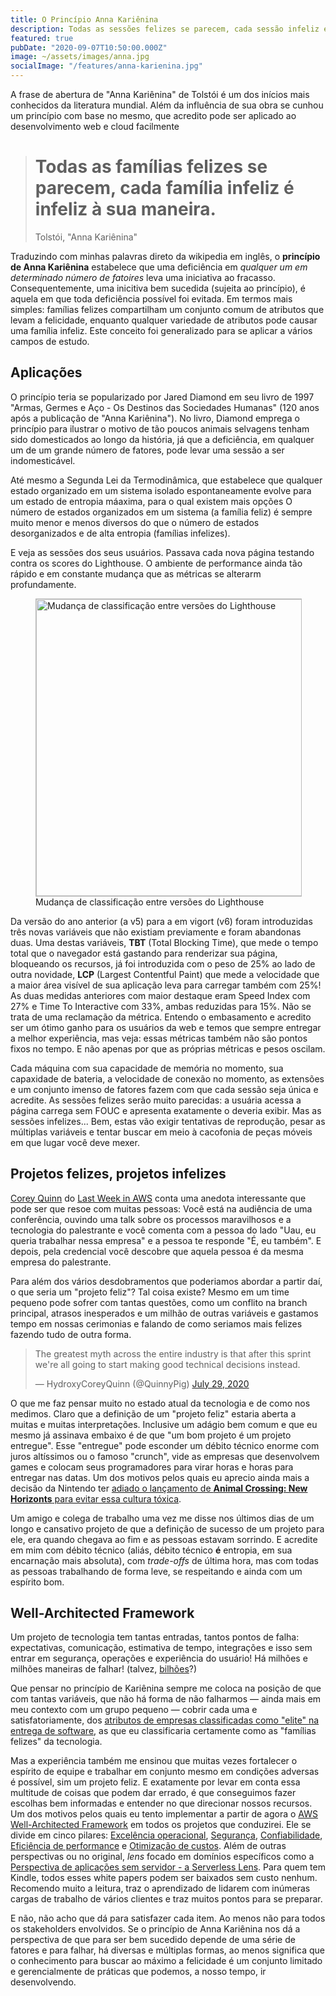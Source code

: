 ```yaml
---
title: O Princípio Anna Kariênina
description: Todas as sessões felizes se parecem, cada sessão infeliz é infeliz à sua maneira. O Princípio Anna Kariêninca aplicado ao desenvolvimento
featured: true
pubDate: "2020-09-07T10:50:00.000Z"
image: ~/assets/images/anna.jpg
socialImage: "/features/anna-karienina.jpg"
---
```


<p class="lead">A frase de abertura de "Anna Kariênina" de Tolstói é um dos inícios mais conhecidos da literatura mundial. Além da influência de sua obra se cunhou um princípio com base no mesmo, que acredito pode ser aplicado ao desenvolvimento web e cloud facilmente</p>

> # Todas as famílias felizes se parecem, cada família infeliz é infeliz à sua maneira.
>
> <footer>Tolstói, "Anna Kariênina"</footer>

Traduzindo com minhas palavras direto da wikipedia em inglês, o **princípio de Anna Kariênina** estabelece que uma deficiência em _qualquer um em determinado número de fatoires_ leva uma iniciativa ao fracasso. Consequentemente, uma inicitiva bem sucedida (sujeita ao princípio), é aquela em que toda deficiência possível foi evitada. Em termos mais simples: famílias felizes compartilham um conjunto comum de atributos que levam a felicidade, enquanto qualquer variedade de atributos pode causar uma família infeliz. Este conceito foi generalizado para se aplicar a vários campos de estudo.

## Aplicações

O princípio teria se popularizado por Jared Diamond em seu livro de 1997 "Armas, Germes e Aço - Os Destinos das Sociedades Humanas" (120 anos após a publicação de "Anna Kariênina"). No livro, Diamond emprega o princípio para ilustrar o motivo de tão poucos animais selvagens tenham sido domesticados ao longo da história, já que a deficiência, em qualquer um de um grande número de fatores, pode levar uma sessão a ser indomesticável.

Até mesmo a Segunda Lei da Termodinâmica, que estabelece que qualquer estado organizado em um sistema isolado espontaneamente evolve para um estado de entropia máaxima, para o qual existem mais opções O número de estados organizados em um sistema (a família feliz) é sempre muito menor e menos diversos do que o número de estados desorganizados e de alta entropia (famílias infelizes).

E veja as sessões dos seus usuários. Passava cada nova página testando contra os scores do Lighthouse. O ambiente de performance ainda tão rápido e em constante mudança que as métricas se alterarm profundamente.

<figure class="extend">
    <img src="/assets/lighthouse-weight-changes.png" width="752" height="475" alt="Mudança de classificação entre versões do Lighthouse" style="border: 1px solid #BBB" />
    <figcaption>Mudança de classificação entre versões do Lighthouse</figcaption>
</figure>

Da versão do ano anterior (a v5) para a em vigort (v6) foram introduzidas três novas variáveis que não existiam previamente e foram abandonas duas. Uma destas variáveis, **TBT** (Total Blocking Time), que mede o tempo total que o navegador está gastando para renderizar sua página, bloqueando os recursos, já foi introduzida com o peso de 25% ao lado de outra novidade, **LCP** (Largest Contentful Paint) que mede a velocidade que a maior área visível de sua aplicação leva para carregar também com 25%! As duas medidas anteriores com maior destaque eram Speed Index com 27% e Time To Interactive com 33%, ambas reduzidas para 15%. Não se trata de uma reclamação da métrica. Entendo o embasamento e acredito ser um ótimo ganho para os usuários da web e temos que sempre entregar a melhor experiência, mas veja: essas métricas também não são pontos fixos no tempo. E não apenas por que as próprias métricas e pesos oscilam.

Cada máquina com sua capacidade de memória no momento, sua capaxidade de bateria, a velocidade de conexão no momento, as extensões e um conjunto imenso de fatores fazem com que cada sessão seja única e acredite. As sessões felizes serão muito parecidas: a usuária acessa a página carrega sem FOUC e apresenta exatamente o deveria exibir. Mas as sessões infelizes... Bem, estas vão exigir tentativas de reprodução, pesar as múltiplas variáveis e tentar buscar em meio à cacofonia de peças móveis em que lugar você deve mexer.

## Projetos felizes, projetos infelizes

[Corey Quinn]("https://twitter.com/QuinnyPig") do [Last Week in AWS]("https://www.lastweekinaws.com/") conta uma anedota interessante que pode ser que resoe com muitas pessoas: Você está na audiência de uma conferência, ouvindo uma talk sobre os processos maravilhosos e a tecnologia do palestrante e você comenta com a pessoa do lado "Uau, eu queria trabalhar nessa empresa" e a pessoa te responde "É, eu também". E depois, pela credencial você descobre que aquela pessoa é da mesma empresa do palestrante.

Para além dos vários desdobramentos que poderiamos abordar a partir daí, o que seria um "projeto feliz"? Tal coisa existe? Mesmo em um time pequeno pode sofrer com tantas questões, como um conflito na branch principal, atrasos inesperados e um milhão de outras variáveis e gastamos tempo em nossas cerimonias e falando de como seriamos mais felizes fazendo tudo de outra forma.

<blockquote class="twitter-tweet"><p lang="en" dir="ltr">The greatest myth across the entire industry is that after this sprint we&#39;re all going to start making good technical decisions instead.</p>&mdash; HydroxyCoreyQuinn (@QuinnyPig) <a href="https://twitter.com/QuinnyPig/status/1288276471677501441?ref_src=twsrc%5Etfw">July 29, 2020</a></blockquote> <script async src="https://platform.twitter.com/widgets.js" charset="utf-8"></script>

O que me faz pensar muito no estado atual da tecnologia e de como nos medimos. Claro que a definição de um "projeto feliz" estaria aberta a muitas e muitas interpretações. Inclusive um adágio bem comum e que eu mesmo já assinava embaixo é de que "um bom projeto é um projeto entregue". Esse "entregue" pode esconder um débito técnico enorme com juros altíssimos ou o famoso "crunch", vide as empresas que desenvolvem games e colocam seus programadores para virar horas e horas para entregar nas datas. Um dos motivos pelos quais eu aprecio ainda mais a decisão da Nintendo ter [adiado o lançamento de **Animal Crossing: New Horizonts** para evitar essa cultura tóxica]("https://www.ign.com/articles/2019/06/21/nintendo-comments-on-crunch-and-game-delays-a-e3-2019").

Um amigo e colega de trabalho uma vez me disse nos últimos dias de um longo e cansativo projeto de que a definição de sucesso de um projeto para ele, era quando chegava ao fim e as pessoas estavam sorrindo. E acredite em mim com débito técnico (aliás, débito técnico **é** entropia, em sua encarnação mais absoluta), com _trade-offs_ de última hora, mas com todas as pessoas trabalhando de forma leve, se respeitando e ainda com um espírito bom.

## Well-Architected Framework

Um projeto de tecnologia tem tantas entradas, tantos pontos de falha: expectativas, comunicação, estimativa de tempo, integrações e isso sem entrar em segurança, operações e experiência do usuário! Há milhões e milhões maneiras de falhar! (talvez, [bilhões]("/blog/next-billion-users/")?)

Que pensar no princípio de Kariênina sempre me coloca na posição de que com tantas variáveis, que não há forma de não falharmos — ainda mais em meu contexto com um grupo pequeno — cobrir cada uma e satisfatoriamente, dos [atributos de empresas classificadas como "elite" na entrega de software]("https://services.google.com/fh/files/misc/state-of-devops-2019.pdf"), as que eu classificaria certamente como as "famílias felizes" da tecnologia.

Mas a experiência também me ensinou que muitas vezes fortalecer o espírito de equipe e trabalhar em conjunto mesmo em condições adversas é possível, sim um projeto feliz. E exatamente por levar em conta essa multitude de coisas que podem dar errado, é que conseguimos fazer escolhas bem informadas e entender no que direcionar nossos recursos. Um dos motivos pelos quais eu tento implementar a partir de agora o [AWS Well-Architected Framework]("https://aws.amazon.com/pt/architecture/well-architected/") em todos os projetos que conduzirei. Ele se divide em cinco pilares: [Excelência operacional]("https://docs.aws.amazon.com/wellarchitected/latest/operational-excellence-pillar/welcome.html"), [Segurança]("https://docs.aws.amazon.com/wellarchitected/latest/security-pillar/welcome.html"), [Confiabilidade]("https://docs.aws.amazon.com/wellarchitected/latest/reliability-pillar/welcome.html"), [Eficiência de performance]("https://docs.aws.amazon.com/wellarchitected/latest/performance-efficiency-pillar/welcome.html") e [Otimização de custos]("https://docs.aws.amazon.com/wellarchitected/latest/cost-optimization-pillar/welcome.html"). Além de outras perspectivas ou no original, _lens_ focado em domínios específicos como a [Perspectiva de aplicações sem servidor - a Serverless Lens](https://docs.aws.amazon.com/wellarchitected/latest/serverless-applications-lens/welcome.html?did=wp_card&trk=wp_card). Para quem tem Kindle, todos esses white papers podem ser baixados sem custo nenhum. Recomendo muito a leitura, traz o aprendizado de lidarem com inúmeras cargas de trabalho de vários clientes e traz muitos pontos para se preparar.

E não, não acho que dá para satisfazer cada item. Ao menos não para todos os stakeholders envolvidos. Se o princípio de Anna Kariênina nos dá a perspectiva de que para ser bem sucedido depende de uma série de fatores e para falhar, há diversas e múltiplas formas, ao menos significa que o conhecimento para buscar ao máximo a felicidade é um conjunto limitado e gerencialmente de práticas que podemos, a nosso tempo, ir desenvolvendo.